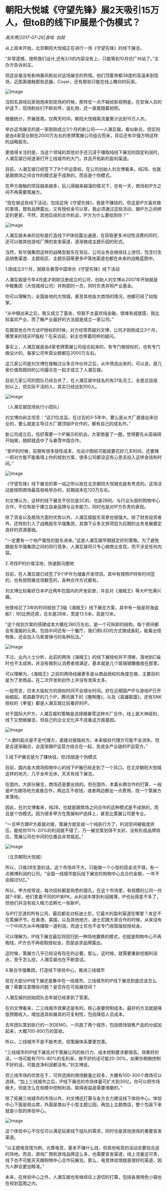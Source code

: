 # 朝阳大悦城《守望先锋》展2天吸引15万人，但toB的线下IP展是个伪模式？

*高庆秀|2017-07-26|游戏 
                                                创投*

从上周末开始，北京朝阳大悦城正在进行一场《守望先锋》的线下展览。

“非常遗憾，按照我们设计,还有2/3的内容没有上，只能等到10月份广州站了。”主办方告诉剁主。

但这丝毫没有影响暴风粉丝对这场展览的热情。他们顶着帝都38度的高温来到现场，近距离接触那些武器，Coser，还有那些只能在线上瞻仰的玩家。

![Image](http://si1.go2yd.com/get-image/0FKQtQmvqlM)

当知名游戏玩家炮炮来到现场的时候，那阵仗一点不输给影视明星。在安保人员的护送下，现场粉丝们不断欢呼，送礼物，还一直尾随着拍照。

根据统计，开展首周，仅两天时间，朝阳大悦城客流量累计达到15万人次。

举办这场展览的是一家刚刚成立3个月的新公司——人潮互娱。看似新兵，但实则是由4家营业额在2000万左右的老牌策展公司组合而来，背后还有华强方特这样的战略股东。

更值得关注的是，当这个领域的其他对手还沉浸于赚取纯线下展览的固定利润时，人潮互娱已经逐渐打开三线城市的大门，并且开拓新的盈利渠道。

目前，人潮互娱已经签下了9个IP运营权，在公司创始人刘文博看来，纯2B，也就是跟商场之间合作的模式是不成熟的，而且是个伪模式。

在甲方接触的项目越来越多，玩儿得越来越溜的情况下，总有一天，商场和IP方之间不再需要策展方。

“现在做这些线下活动，包括这场《守望先锋》，我是不赚钱的，但这是IP方喜欢做的事情，既有品牌露出，又有授权金可以拿。我必须通过这些活动，跟IP方之间绑定的更紧，不然，其他后续的合作机会，IP方为什么要给到你？”

![Image](http://si1.go2yd.com/get-image/0FKQtH2FNtA)

人潮互娱未来的目标是打造线下IP体验露出通道，在获取更多冲动性消费的同时，还可以做其他游戏厂牌的宣发渠道，逐渐做成主题乐园的形式。

当然，有华强集团这样的战略型股东在背后，公司业务会继续往上游切，包含衍生品销售渠道、主题街区、主题乐园等更多IP落地渠道也都在未来的战略蓝图中。

1.刚成立3个月，就联合暴雪中国举办《守望先锋》线下活动

人潮互娱是今年4月底才刚刚注册成立的公司，创始人刘文博从2007年开始就是中粮集团（大悦城母公司）并购部的一员，同时负责并购产业基金。

你可以理解为，全国各地的大悦城，甚至其他各大商场的情况，他都已经了如指掌。

“从中粮出来之后，我又成立了基金，但我不太喜欢纯金融，很难有成就感，我比较喜欢产业，而了解产业最好的方法就是成立一家公司。”

在跟其他合作方谈IP授权的时候，对方经常质疑刘文博，公司才刚刚成立3个月，哪里来的钱买IP版权？在采访前，剁主也带着同样的疑问。

事实上，人潮互娱是由4家老牌策展公司组合起来的，有专门做授权的，也有专门做设计的，每家公司年营业额都在2000万左右。

这几家公司是刘文博在接触过众多合作伙伴之后，从中筛选出来的。可以说，是几家价值观趋同的公司撮合在一起才成立了人潮互娱。

目前几家公司的团队已经合并了，在人潮互娱中挂名的有21名员工，全是总监级别以上，但实际干活的人，其实已经达到100人。

![Image](http://si1.go2yd.com/get-image/0FKQtNyrTIu)

（人潮互娱现场执行小团队）

刘文博向剁主坦言：“这21位总监，在过去的3-5年中，要么是从大厂直接出来创业的，要么就是主导过大厂跟顶级IP合作的，都有自己的成名作。”

新公司成立后，恰好需要一个IP展示的机会。大家商量了一圈，觉得要先从高端得开始做，随即就选中了与暴雪中国合作。

“拿IP的时候，前期有很多隐性成本，光设计图纸可能就要花好几天时间，还要赌一把对方能不能看得上你的规划方案，很多公司都没这有心思去投入这样金钱和时间。”

![Image](http://si1.go2yd.com/get-image/0FKQtPKQCjQ)

《守望先锋》线下展览的第一站之所以放在北京朝阳大悦城也是有考虑的。这场活动是按照商场最高规格举办的，前期成本在120万左右。

刘文博认为，这样的线下展览不仅仅是2C的，也是2B的。与行业头部的购物中心合作，不仅有助于建立自身品牌与业务能力，同时也是对IP方负责的表现。

除了资金以及商场方面的优势以外，人潮互娱股东背景也很强大。除了财务投资者外，还特别引入了战略股东华强集团，其旗下众多文旅项目为后期的业务发展奠定良好的资源基础。

“一定要有一个地产属性的股东进来。”这是人潮互娱早期就定好的策略。为了避免跟股东华强集团之间的同行竞争，人潮互娱将只专心做商业变现，而不涉足任何内容。

2.寻找IP的价值洼地，快速跑马圈地

目前，在人潮互娱已经签了9个IP作为储备开发项目。其中有按照IP持有时间签的，也有按照展览场数签的，各种合作方式都有。

刘文博比较看好日本IP近两年在国内的开发前景，并且对《海贼王》等大IP充满兴趣。

他曾经花了3年的时间规划了3版《海贼王》线下展览方案，其中有一版是将海盗船1：1的比例还原，总长是28米，宽是13.5米，高是12米。

“这个规划方案的搭建成本大概在380万左右，是一个可拆卸的结构，每个房间都会有漫画的元素。包括中间还有一个餐厅，我们用LED的方式做成鱼缸，能看出怪物鱼，还会加入乌索普弹弓的各种玩法。”

![Image](http://si1.go2yd.com/get-image/0FKQtMf1lMe)

不过，业内人士分析，此前的两场《海贼王》的线下展授权并不清晰，落地到C端时也不太成熟，并没有做到让消费者很满足，基本就是几个玻璃钢雕像放在那里。

可以理解为，《海贼王》之前的两场线展更多是从商品授权的角度在做，主要目的是为了卖商品，在二次开发和创作上并没有发挥太多。

一般而言，日本大版权方的授权时间不会很长时间。好在近期国产IP与游戏IP已开始崛起。若森数字的几个IP，腾讯旗下的《撸啊撸》，以及《英雄联盟》，还有SNK授权的《拳皇》都是人潮互娱比较看好的IP。

对于国际大IP方，人潮互娱的策略是选择跟暴雪这种大厂合作，线上是大神级别，线下又想做展览，但自己的企业文化并不具备这方面基因。

![Image](http://si1.go2yd.com/get-image/0FKQtIbJF5M)

“人潮的起点是不走代理方，直接对接版权方。未来版权代理方可能不会消失，但是会逐渐融合，会逐渐跟IP运营方结合在一起，变成全产业链的IP运营方。”

3.线下IP展览是为了赚快钱，但2B就是个伪模式

目前，国内各大商场购物中心的线下IP展已经走到了一个风口。在北京朝阳大悦城这样的地方，几乎全年无休，天天有线下展览。

在国内，大部分展览，商场还是要出钱的。但在国外，本着长期合作的打算，一般是IP方跟场地方直接合作，两边互不收钱，或者两边都出一点费用，找一个策展方来落地。

因此，在刘文博看来，纯2B，也就是跟商场之间合作的这种模式是不成熟的，而且是个伪模式。因为很多甲方在策展和IP选择上，甚至比策展公司更专业。

“一旦甲方跟IP方直接对接，策展方就变成一个纯执行方了，利润空间被极度挤压，能给你10%-20%的利润就不错了。万一展览策划得不太好，没有形成品牌效应，策展公司在中间的位置会非常尴尬。”

![Image](http://si1.go2yd.com/get-image/0FKQtJuATHU)

（北京朝阳大悦城）

所以，只做2B生意的话，这个市场并不大，只能做一个小型的现金流不错，有一点微博利润的公司。“全国一线城市能玩线下展览的购物中心总合约金额，一年不会超过5亿。”

所以，甲方经常说，每次招标都是熟悉的面孔，在这个市场里，有规模的公司一共就7-8家，他们拿着不同的IP来PK，从利润丰厚到利润摊薄，IP也玩得差不多了，但他们并没有投入精力去孵化一些新IP。

与IP打交道的所有公司，最后都会对标迪士尼，它最大的盈利渠道在哪里？肯定不在策展环节。在香港、美国，以及其他地方，迪士尼跟大家合作的时候，从来没有一个中间方从中再赚取一道利润，而迪士尼也不会专门收取版权授权金。

可以理解为，IP线下展览最后将回归到一种场地置换的模式，也就是购物中心不再掏钱，IP方也不再收取授权金，而是追求品牌露出。

这时候，策展方几乎已经没有存在的必要。那么，这时候，就需要重新挖掘利润点，至于怎么挖，人潮互娱也在不断尝试。

4.联合华强集团，打造线下体验中心，推进三线城市

现在大部分IP线下展还是集中在一线城市。三线城市的IP线下展览到底应该怎么做？需要注意哪些问题？是否存在可拓展空间？

人潮互娱的创始团队去年就已经拿到了答案。

在刘文博看来，二三线城市效果还是有的，核心是要控制成本。最好的方法就是降低预期收入，增加道具和展具的可复制性，包括降低人员成本。

去年团队策划执行的一次DEMO，一共跑了两个城市，包括商场销售产品的分成加起来，大概700-800万的营收。

所以，三线城市不是不能考虑，但策展体系要更完善。

“三线城市的IP线下展览对于策展公司的执行力、成本控制要求都很高。效果好的话，一场可能有70%-80%的毛利率，做不好的话可能20-30%，如果你稍微控制不好的话，可能连净利润都没有。”刘文博说。

但三线市场的优势在于，可供选择的商场数量比较多，大概有100-300个商场可以选择。“加上三线城市之后，IP线下展览的市场体量可扩大到30亿。你可以把市场做大，但是怎么在规模中控制利润，取得收益是需要琢磨的。”

除了拓展三线城市的市场以外，刘文博还打算与各方合力建设线下体验中心。体验中心下面是观众席，外面是类似于小型主题公园，再加上主题商店，整个包装下来就是小型的体验中心。

![Image](http://si1.go2yd.com/get-image/0FKQtLG9vcG)

这个体验中心不仅仅可以满足玩家线下组队的需求，同时也是其他游戏的重要宣发渠道。

“以主题电竞馆为例，光靠电竞，基本不赚什么钱，但其他电竞的活动总要找合适的场地。而且，游戏厂商和游戏品牌这么多，也需要宣发渠道，线上流量这可贵，线下也不可能天天跟购物中心合作玩展览。那么，电竞体验馆就是很好的渠道，因为人群会更加精准。”

未来，在体验中心之外，人潮互娱也有继续往上游切的打算，包括各类特色小镇也在规划蓝图之内。

